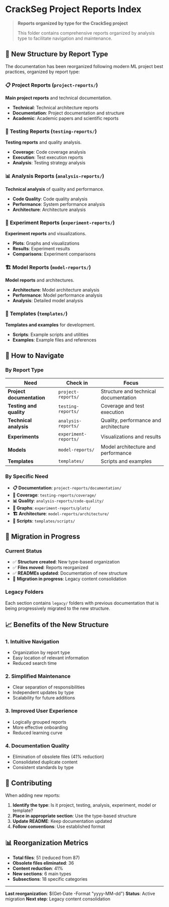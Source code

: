 # CrackSeg Project Reports Index

> **Reports organized by type for the CrackSeg project**
>
> This folder contains comprehensive reports organized by analysis type to facilitate navigation
> and maintenance.

## 🎯 New Structure by Report Type

The documentation has been reorganized following modern ML project best practices, organized by
report type:

### 📋 **Project Reports** (`project-reports/`)

**Main project reports** and technical documentation.

- **Technical**: Technical architecture reports
- **Documentation**: Project documentation and structure
- **Academic**: Academic papers and scientific reports

### 🧪 **Testing Reports** (`testing-reports/`)

**Testing reports** and quality analysis.

- **Coverage**: Code coverage analysis
- **Execution**: Test execution reports
- **Analysis**: Testing strategy analysis

### 📊 **Analysis Reports** (`analysis-reports/`)

**Technical analysis** of quality and performance.

- **Code Quality**: Code quality analysis
- **Performance**: System performance analysis
- **Architecture**: Architecture analysis

### 🔬 **Experiment Reports** (`experiment-reports/`)

**Experiment reports** and visualizations.

- **Plots**: Graphs and visualizations
- **Results**: Experiment results
- **Comparisons**: Experiment comparisons

### 🏗️ **Model Reports** (`model-reports/`)

**Model reports** and architectures.

- **Architecture**: Model architecture analysis
- **Performance**: Model performance analysis
- **Analysis**: Detailed model analysis

### 📜 **Templates** (`templates/`)

**Templates and examples** for development.

- **Scripts**: Example scripts and utilities
- **Examples**: Example files and references

## 📖 How to Navigate

### **By Report Type**

| Need | Check in | Focus |
|------|----------|-------|
| **Project documentation** | `project-reports/` | Structure and technical documentation |
| **Testing and quality** | `testing-reports/` | Coverage and test execution |
| **Technical analysis** | `analysis-reports/` | Quality, performance and architecture |
| **Experiments** | `experiment-reports/` | Visualizations and results |
| **Models** | `model-reports/` | Model architecture and performance |
| **Templates** | `templates/` | Scripts and examples |

### **By Specific Need**

- **📋 Documentation**: `project-reports/documentation/`
- **🧪 Coverage**: `testing-reports/coverage/`
- **📊 Quality**: `analysis-reports/code-quality/`
- **🔬 Graphs**: `experiment-reports/plots/`
- **🏗️ Architecture**: `model-reports/architecture/`
- **📜 Scripts**: `templates/scripts/`

## 🔄 Migration in Progress

### **Current Status**

- ✅ **Structure created**: New type-based organization
- ✅ **Files moved**: Reports reorganized
- ✅ **READMEs updated**: Documentation of new structure
- 🔄 **Migration in progress**: Legacy content consolidation

### **Legacy Folders**

Each section contains `legacy/` folders with previous documentation that is being progressively
migrated to the new structure.

## 📈 Benefits of the New Structure

### **1. Intuitive Navigation**

- Organization by report type
- Easy location of relevant information
- Reduced search time

### **2. Simplified Maintenance**

- Clear separation of responsibilities
- Independent updates by type
- Scalability for future additions

### **3. Improved User Experience**

- Logically grouped reports
- More effective onboarding
- Reduced learning curve

### **4. Documentation Quality**

- Elimination of obsolete files (41% reduction)
- Consolidated duplicate content
- Consistent standards by type

## 📝 Contributing

When adding new reports:

1. **Identify the type**: Is it project, testing, analysis, experiment, model or template?
2. **Place in appropriate section**: Use the type-based structure
3. **Update README**: Keep documentation updated
4. **Follow conventions**: Use established format

## 📊 Reorganization Metrics

- **Total files**: 51 (reduced from 87)
- **Obsolete files eliminated**: 36
- **Content reduction**: 41%
- **New sections**: 6 main types
- **Subsections**: 18 specific categories

---

**Last reorganization**: $(Get-Date -Format "yyyy-MM-dd")
**Status**: Active migration
**Next step**: Legacy content consolidation
